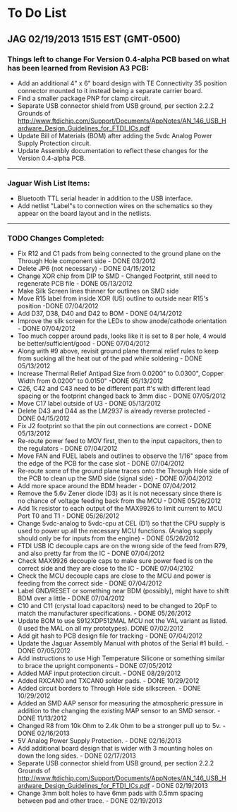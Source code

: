 # To Do List

## JAG 02/19/2013 1515 EST (GMT-0500)

### Things left to change For Version 0.4-alpha PCB based on what has been learned from Revision A3 PCB:


* Add an additional 4" x 6" board design with TE Connectivity 35 position connector mounted to it instead being a separate carrier board.
* Find a smaller package PNP for clamp circuit.
* Separate USB connector shield from USB ground, per section 2.2.2 Grounds of http://www.ftdichip.com/Support/Documents/AppNotes/AN_146_USB_Hardware_Design_Guidelines_for_FTDI_ICs.pdf
* Update Bill of Materials (BOM) after adding the 5vdc Analog Power Supply Protection circuit.
* Update Assembly documentation to reflect these changes for the Version 0.4-alpha PCB.

----------
### Jaguar Wish List Items:

* Bluetooth TTL serial header in addition to the USB interface.
* Add netlist "Label"s to connection wires on the schematics so they appear on the board layout and in the netlists.

----------
### TODO Changes Completed:

* Fix R12 and C1 pads from being connected to the ground plane on the Through Hole component side - DONE 03/2012
* Delete JP6 (not necessary) - DONE 04/15/2012
* Change XOR chip from DIP to SMD - Changed Footprint, still need to regenerate PCB file - DONE 05/13/2012 
* Make Silk Screen lines thinner for outlines on SMD side
* Move R15 label from inside XOR (U5) outline to outside near R15's position -DONE 07/04/2012
* Add D37, D38, D40 and D42 to BOM - DONE 04/14/2012
* Improve the silk screen for the LEDs to show anode/cathode orientation - DONE 07/04/2012
* Too much copper around pads, looks like it is set to 8 per hole, 4 would be better/sufficient/good - DONE 07/04/2012
* Along with #9 above, revisit ground plane thermal relief rules to keep from sucking all the heat out of the pad while soldering - DONE 05/13/2012 
* Increase Thermal Relief Antipad Size from 0.0200" to 0.0300", Copper Width from 0.0200" to 0.0150" -DONE 05/13/2012
* C26, C42 and C43 need to be different part #'s with different lead spacing or the footprint changed back to 3mm disc - DONE 07/05/2012
* Move C17 label outside of U3 - DONE 05/13/2012
* Delete D43 and D44 as the LM2937 is already reverse protected - DONE 04/15/2012
* Fix J2 footprint so that the pin out connections are correct - DONE 05/13/2012
* Re-route power feed to MOV first, then to the input capacitors, then to the regulators - DONE 07/04/2012
* Move FAN and FUEL labels and outlines to observe the 1/16" space from the edge of the PCB for the case slot - DONE 07/04/2012
* Re-route some of the ground plane traces onto the Through Hole side of the PCB to clean up the SMD side (signal side) - DONE 07/04/2012
* Add more space around the BDM header - DONE 07/04/2012
* Remove the 5.6v Zener diode (D3) as it is not necessary since there is no chance of voltage feeding back from the MCU - DONE 05/26/2012
* Add 1k resistor to each output of the MAX9926 to limit current to MCU Port T0 and T1 - DONE 05/26/2012
* Change 5vdc-analog to 5vdc-cpu at CEL (D1) so that the CPU supply is used to power up all the necessary MCU functions. (Analog supply should only be for inputs from the engine) - DONE 05/26/2012
* FTDI USB IC decouple caps are on the wrong side of the feed from R79, and also pretty far from the IC - DONE 07/04/2012
* Check MAX9926 decouple caps to make sure power feed is on the correct side and they are close to the IC - DONE 07/04/2102
* Check the MCU decouple caps are close to the MCU and power is feeding from the correct side - DONE 07/04/2012
* Label GND/RESET or something near BDM (possibly), might have to shift BDM over a little - DONE 07/04/2012
* C10 and C11 (crystal load capacitors) need to be changed to 20pF to match the manufacturer specifications. - DONE 05/26/2012
* Update BOM to use S912XDP512MAL MCU not the VAL variant as listed. (I used the MAL on all my prototypes). DONE 07/02/2012
* Add git hash to PCB design file for tracking - DONE 07/04/2012
* Update the Jaguar Assembly Manual with photos of the Serial #1 build. - DONE 07/05/2012
* Add instructions to use High Temperature Silicone or something similar to brace the upright components - DONE 07/05/2012
* Added MAF input protection circuit. - DONE 08/29/2012 
* Added RXCAN0 and TXCAN0 solder pads. - DONE 10/29/2012
* Added circuit borders to Through Hole side silkscreen. - DONE 10/29/2012
* Added an SMD AAP sensor for measuring the atmospheric pressure in addition to the changing the existing MAP sensor to an SMD sensor. - DONE 11/13/2012
* Changed R8 from 10k Ohm to 2.4k Ohm to be a stronger pull up to 5v. - DONE 02/16/2013
* 5V Analog Power Supply Protection. - DONE 02/16/2013
* Add additional board design that is wider with 3 mounting holes on down the long sides. - DONE 02/17/2013
* Separate USB connector shield from USB ground, per section 2.2.2 Grounds of http://www.ftdichip.com/Support/Documents/AppNotes/AN_146_USB_Hardware_Design_Guidelines_for_FTDI_ICs.pdf - DONE 02/19/2013
* Change 3mm bolt holes to have 6mm pads with 0.5mm spacing between pad and other trace. - DONE 02/19/2013

